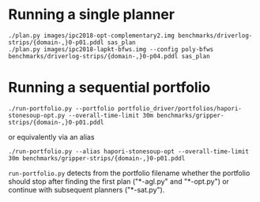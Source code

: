 # Running a single planner

    ./plan.py images/ipc2018-opt-complementary2.img benchmarks/driverlog-strips/{domain-,}0-p01.pddl sas_plan
    ./plan.py images/ipc2018-lapkt-bfws.img --config poly-bfws benchmarks/driverlog-strips/{domain-,}0-p04.pddl sas_plan

# Running a sequential portfolio

    ./run-portfolio.py --portfolio portfolio_driver/portfolios/hapori-stonesoup-opt.py --overall-time-limit 30m benchmarks/gripper-strips/{domain-,}0-p01.pddl

or equivalently via an alias

    ./run-portfolio.py --alias hapori-stonesoup-opt --overall-time-limit 30m benchmarks/gripper-strips/{domain-,}0-p01.pddl

`run-portfolio.py` detects from the portfolio filename whether the portfolio should stop after finding the first plan ("\*-agl.py" and "\*-opt.py") or continue with subsequent planners ("\*-sat.py").
